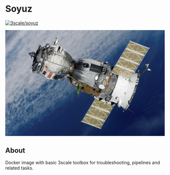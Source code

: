 # Soyuz

[![3scale/soyuz](https://circleci.com/gh/3scale-sre/soyuz.svg?style=shield)](https://circleci.com/gh/3scale-sre/soyuz)

[![soyuz](soyuz.jpg)](https://www.pexels.com/photo/space-technology-research-science-41006/)

## About

Docker image with basic 3scale toolbox for troubleshooting, pipelines and related tasks.
